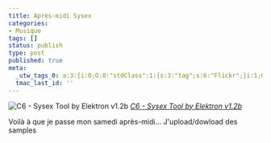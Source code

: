 ```yaml
---
title: Après-midi Sysex
categories:
- Musique
tags: []
status: publish
type: post
published: true
meta:
  _utw_tags_0: a:3:{i:0;O:8:"stdClass":1:{s:3:"tag";s:6:"Flickr";}i:1;O:8:"stdClass":1:{s:3:"tag";s:9:"Interface";}i:2;O:8:"stdClass":1:{s:3:"tag";s:7:"Musique";}}
  tmac_last_id: ''
---
```

 <img src="https://farm2.static.flickr.com/1077/1082913836_f38b474a40.jpg" alt="C6 - Sysex Tool by Elektron v1.2b" />
<em><a href="https://www.flickr.com/photos/alienlebarge/1082913836/" title="photo sharing">C6 - Sysex Tool by Elektron v1.2b</a></em>

Voilà à que je passe mon samedi après-midi...
J'upload/dowload des samples
